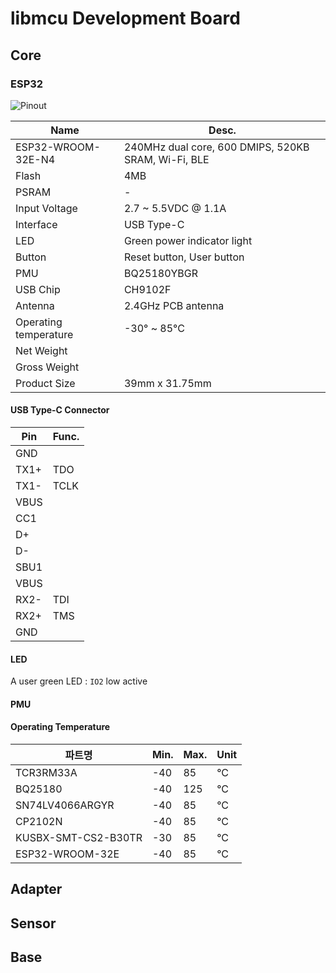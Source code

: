 # libmcu Development Board

## Core

### ESP32

![Pinout](https://user-images.githubusercontent.com/20197999/198325717-b572a618-983e-4156-8259-81021f6312df.png)

| Name                  | Desc.                                               |
| --------------------- | --------------------------------------------------- |
| ESP32-WROOM-32E-N4    | 240MHz dual core, 600 DMIPS, 520KB SRAM, Wi-Fi, BLE |
| Flash                 | 4MB                                                 |
| PSRAM                 | -                                                   |
| Input Voltage         | 2.7 ~ 5.5VDC @ 1.1A                                 |
| Interface             | USB Type-C                                          |
| LED                   | Green power indicator light                         |
| Button                | Reset button, User button                           |
| PMU                   | BQ25180YBGR                                         |
| USB Chip              | CH9102F                                             |
| Antenna               | 2.4GHz PCB antenna                                  |
| Operating temperature | -30&deg; ~ 85&deg;C                                 |
| Net Weight            |                                                     |
| Gross Weight          |                                                     |
| Product Size          | 39mm x 31.75mm                                      |

#### USB Type-C Connector

| Pin  | Func. |
| ---- | ----- |
| GND  |       |
| TX1+ | TDO   |
| TX1- | TCLK  |
| VBUS |       |
| CC1  |       |
| D+   |       |
| D-   |       |
| SBU1 |       |
| VBUS |       |
| RX2- | TDI   |
| RX2+ | TMS   |
| GND  |       |

#### LED
A user green LED : `IO2` low active

#### PMU

#### Operating Temperature

| 파트명              | Min. | Max. | Unit   |
| ------------------- | ---- | ---- | ------ |
| TCR3RM33A           | -40  | 85   | &deg;C |
| BQ25180             | -40  | 125  | &deg;C |
| SN74LV4066ARGYR     | -40  | 85   | &deg;C |
| CP2102N             | -40  | 85   | &deg;C |
| KUSBX-SMT-CS2-B30TR | -30  | 85   | &deg;C |
| ESP32-WROOM-32E     | -40  | 85   | &deg;C |

## Adapter

## Sensor

## Base
